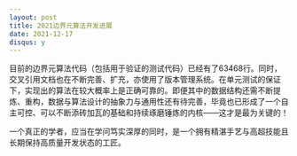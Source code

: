 ```yaml
---
layout: post
title: 2021边界元算法开发进展
date: 2021-12-17
disqus: y
---
```


目前的边界元算法代码（包括用于验证的测试代码）已经有了63468行。同时，交叉引用文档也在不断完善、扩充，亦使用了版本管理系统。在单元测试的保证下，实现出的算法在较大概率上是正确可靠的。即便其中的数据结构还需不断提炼、重构，数据与算法设计的抽象力与通用性还有待完善，毕竟也已形成了一个自主可控、可以不断添砖加瓦的基础和持续琢磨锤炼的内核——这才是最为关键的！

一个真正的学者，应当在学问笃实深厚的同时，是一个拥有精湛手艺与高超技能且长期保持高质量开发状态的工匠。
